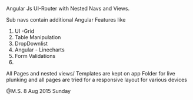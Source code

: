 Angular Js UI-Router with Nested Navs and Views.

Sub navs contain additional Angular Features like

1. UI -Grid
2. Table Manipulation
3. DropDownlist
4. Angular  - Linecharts 
5. Form Validations
6. 

All Pages and nested views/ Templates are kept on app Folder for live plunking
and all pages are tried for a responsive layout for various devices


@M.S.
8 Aug 2015 Sunday

